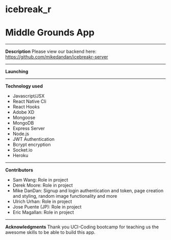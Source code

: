 [logo]: ./img/logo.jpg
# icebreak_r

# Middle Grounds App

---

**Description**
Please view our backend here: https://github.com/mikedandan/icebreakr-server

---

**Launching**

---

**Technology used**

* Javascript/JSX
* React Native Cli
* React Hooks
* Adobe XD
* Mongoose
* MongoDB
* Express Server
* Node.js
* JWT Authentication
* Bcrypt encryption
* Socket.io
* Heroku

---

**Contributors**
* Sam Wang: Role in project
* Derek Moore: Role in project
* Mike DanDan: Signup and login authentication and token, page creation and styling, random image functionality and more
* Ulrich Urhan: Role in project
* Jose Puente (JP): Role in project 
* Eric Magallan: Role in project

---

**Acknowledgments**
Thank you UCI-Coding bootcamp for teaching us the awesome skills to be able to build this app.

